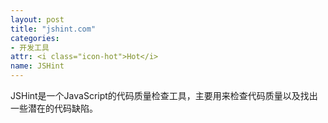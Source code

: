 ```yaml
---
layout: post
title: "jshint.com"
categories:
- 开发工具
attr: <i class="icon-hot">Hot</i>
name: JSHint
---
```


JSHint是一个JavaScript的代码质量检查工具<!--break-->，主要用来检查代码质量以及找出一些潜在的代码缺陷。

